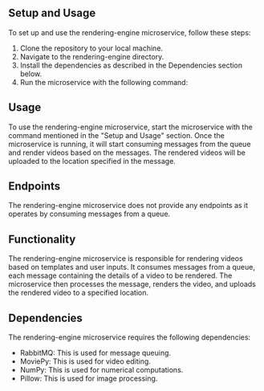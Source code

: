 
## Setup and Usage

To set up and use the rendering-engine microservice, follow these steps:

1. Clone the repository to your local machine.
2. Navigate to the rendering-engine directory.
3. Install the dependencies as described in the Dependencies section below.
4. Run the microservice with the following command:

## Usage

To use the rendering-engine microservice, start the microservice with the command mentioned in the "Setup and Usage" section. Once the microservice is running, it will start consuming messages from the queue and render videos based on the messages. The rendered videos will be uploaded to the location specified in the message.

## Endpoints

The rendering-engine microservice does not provide any endpoints as it operates by consuming messages from a queue.

## Functionality

The rendering-engine microservice is responsible for rendering videos based on templates and user inputs. It consumes messages from a queue, each message containing the details of a video to be rendered. The microservice then processes the message, renders the video, and uploads the rendered video to a specified location.

## Dependencies

The rendering-engine microservice requires the following dependencies:

- RabbitMQ: This is used for message queuing.
- MoviePy: This is used for video editing.
- NumPy: This is used for numerical computations.
- Pillow: This is used for image processing.

